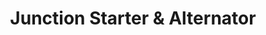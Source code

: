 ---
title: "Junction Starter & Alternator"
url: /grand-junction/junction-starter-and-alternator/
shop: car repair
---